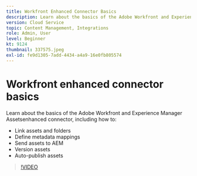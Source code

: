 ```yaml
---
title: Workfront Enhanced Connector Basics
description: Learn about the basics of the Adobe Workfront and Experience Manager Assets enhanced connector.
version: Cloud Service
topic: Content Management, Integrations
role: Admin, User
level: Beginner
kt: 9124
thumbnail: 337575.jpeg
exl-id: fe9d1305-7add-4434-a4a9-16e0fb805574
---
```

# Workfront enhanced connector basics

Learn about the basics of the Adobe Workfront and Experience Manager Assetsenhanced connector, including how to:

+ Link assets and folders
+ Define metadata mappings
+ Send assets to AEM
+ Version assets
+ Auto-publish assets

>[!VIDEO](https://video.tv.adobe.com/v/337575/?quality=12&learn=on)
